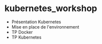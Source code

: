 # kubernetes_workshop

* Présentation Kubernetes 
* Mise en place de l'environnement
* TP Docker
* TP Kubernetes
